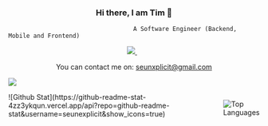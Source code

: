 ### <h3 align="center">Hi there, I am Tim 👋</h3>
                                       A Software Engineer (Backend, Mobile and Frontend)
<p align="center">
<a href="https://www.linkedin.com/in/timothy-olusanya-77baa4170/">
    <img src="https://img.shields.io/badge/linkedin-%230077B5.svg?&style=for-the-badge&logo=linkedin&logoColor=white" />
</a>&nbsp;&nbsp;
</p>

<p align="center">You can contact me on: <a href='mailto:seunxplicit@gmail.com'>seunxplicit@gmail.com</a></p>

![](https://github-readme-stat-4zz3ykqun.vercel.app/api/pin/?repo=react-http-query&username=seunexplicit)

<div style="display: flex; justify-content: space-evenly">
![Github Stat](https://github-readme-stat-4zz3ykqun.vercel.app/api?repo=github-readme-stat&username=seunexplicit&show_icons=true)

![Top Languages](https://github-readme-stat-4zz3ykqun.vercel.app/api/top-langs/?repo=github-readme-stat&username=seunexplicit&layout=compact)
</div>
